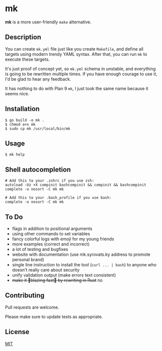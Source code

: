 # mk

**mk** is a more user-friendly `make` alternative.


## Description

You can create `mk.yml` file just like you create `Makefile`, and define all targets using modern trendy YAML syntax. After that, you can run `mk` to execute these targets.

It's just proof of concept yet, so `mk.yml` schema in unstable, and everything is going to be rewritten multiple times. If you have enough courage to use it, I'd be glad to hear any feedback.

It has nothing to do with Plan 9 `mk`, I just took the same name because it seems nice.


## Installation

```shell
$ go build -o mk .
$ chmod a+x mk
$ sudo cp mk /usr/local/bin/mk
```


## Usage

```shell
$ mk help
```

## Shell autocompletion

```shell
# Add this to your .zshrc if you use zsh:
autoload -Uz +X compinit bashcompinit && compinit && bashcompinit
complete -o nosort -C mk mk

# Add this to your .bash_profile if you use bash:
complete -o nosort -C mk mk
```

## To Do

* flags in addition to positional arguments
* using other commands to set variables
* fancy colorful logs with emoji for my young friends
* more examples (correct and incorrect)
* a lot of testing and bugfixes
* website with documentation (use mk.syrovats.ky address to promote personal brand)
* single line instruction to install the tool (`curl ... | bash`) to anyone who doesn't really care about security
* unify validation output (make errors text consistent)
* ~~make it :rocket:blazing fast:rocket: by rewriting in Rust~~ no


## Contributing

Pull requests are welcome.

Please make sure to update tests as appropriate.

## License
[MIT](https://choosealicense.com/licenses/mit/)
